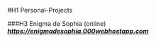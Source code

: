 #H1 Personal-Projects

###H3 Enigma de Sophia (online)
 **_https://enigmadesophia.000webhostapp.com_**
